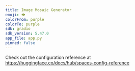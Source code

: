 ```yaml
---
title: Image Mosaic Generator
emoji: 👁
colorFrom: purple
colorTo: purple
sdk: gradio
sdk_version: 5.47.0
app_file: app.py
pinned: false
---
```


Check out the configuration reference at https://huggingface.co/docs/hub/spaces-config-reference
